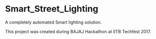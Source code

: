 # Smart_Street_Lighting
A completely automated Smart lighting solution.

This project was created during BAJAJ Hackathon at IITB Techfest 2017.
